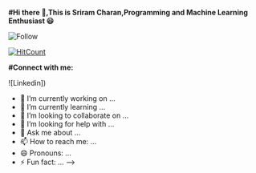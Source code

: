 **#Hi there 👋,This is Sriram Charan,Programming and Machine Learning Enthusiast :smiley:**

![Follow](https://img.shields.io/github/followers/https://github.com/Sri8910?color=red&label=Follow&logoColor=black&style=social)

[![HitCount](http://hits.dwyl.com/Sri8910/Sri8910.svg)](http://hits.dwyl.com/Sri8910/Sri8910)

**#Connect with me:**

![Linkedin])

- 🔭 I’m currently working on ...
- 🌱 I’m currently learning ...
- 👯 I’m looking to collaborate on ...
- 🤔 I’m looking for help with ...
- 💬 Ask me about ...
- 📫 How to reach me: ...
- 😄 Pronouns: ...
- ⚡ Fun fact: ...
-->
